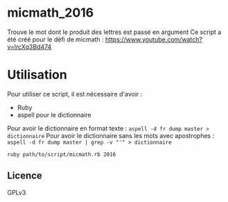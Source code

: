 # micmath_2016

Trouve le mot dont le produit des lettres est passé en argument
Ce script a été créé pour le défi de micmath : https://www.youtube.com/watch?v=lrcXq3Bd474

# Utilisation
Pour utiliser ce script, il est nécessaire d'avoir :
* Ruby
* aspell pour le dictionnaire

Pour avoir le dictionnaire en format texte : `aspell -d fr dump master > dictionnaire` 
Pour avoir le dictionnaire sans les mots avec apostrophes : `aspell -d fr dump master | grep -v "'" > dictionnaire`

`ruby path/to/script/micmath.rb 2016`

## Licence
GPLv3
